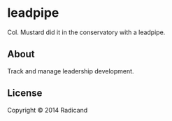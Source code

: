 # leadpipe

Col. Mustard did it in the conservatory with a leadpipe.

## About

Track and manage leadership development.

## License

Copyright © 2014 Radicand
